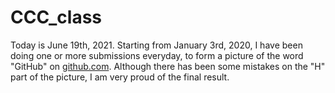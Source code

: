 # CCC_class

Today is June 19th, 2021. Starting from January 3rd, 2020, I have been doing one or more submissions everyday, to form a picture of the word "GitHub" on [github.com](https://github.com). Although there has been some mistakes on the "H" part of the picture, I am very proud of the final result.